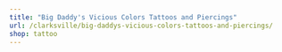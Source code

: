 ```yaml
---
title: "Big Daddy's Vicious Colors Tattoos and Piercings"
url: /clarksville/big-daddys-vicious-colors-tattoos-and-piercings/
shop: tattoo
---
```

